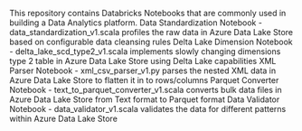 This repository contains Databricks Notebooks that are commonly used in building a Data Analytics platform.
Data Standardization Notebook - data_standardization_v1.scala profiles the raw data in Azure Data Lake Store based on configurable data cleansing rules
Delta Lake Dimension Notebook - delta_lake_scd_type2_v1.scala implements slowly changing dimensions type 2 table in Azure Data Lake Store using Delta Lake capabilities
XML Parser Notebook - xml_csv_parser_v1.py parses the nested XML data in Azure Data Lake Store to flatten it in to rows/columns
Parquet Converter Notebook - text_to_parquet_converter_v1.scala converts bulk data files in Azure Data Lake Store from Text format to Parquet format
Data Validator Notebook - data_validator_v1.scala validates the data for different patterns within Azure Data Lake Store
